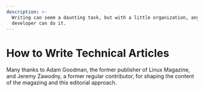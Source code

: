 ```yaml
---
description: >-
  Writing can seem a daunting task, but with a little organization, any
  developer can do it.
---
```


# How to Write Technical Articles

Many thanks to Adam Goodman, the former publisher of Linux Magazine, and Jeremy Zawodny, a former regular contributor, for shaping the content of the magazing and this editorial approach.&#x20;
